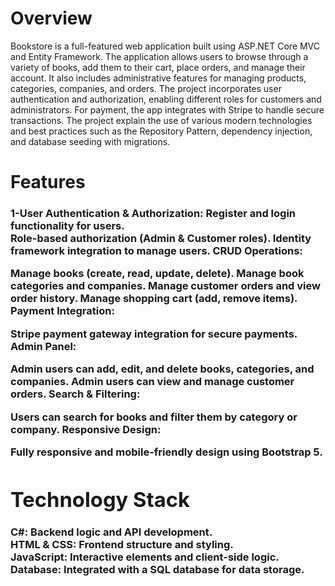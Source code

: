 # Overview
Bookstore is a full-featured web application built using ASP.NET Core MVC and Entity Framework. The application allows users to browse through a variety of books, add them to their cart, place orders, and manage their account. It also includes administrative features for managing products, categories, companies, and orders. The project incorporates user authentication and authorization, enabling different roles for customers and administrators. For payment, the app integrates with Stripe to handle secure transactions. The project explain the use of various modern technologies and best practices such as the Repository Pattern, dependency injection, and database seeding with migrations.

# Features

<h3> 1-User Authentication & Authorization:<h/3>
Register and login functionality for users.<br>
Role-based authorization (Admin & Customer roles).
Identity framework integration to manage users.
CRUD Operations:

Manage books (create, read, update, delete).
Manage book categories and companies.
Manage customer orders and view order history.
Manage shopping cart (add, remove items).
Payment Integration:

Stripe payment gateway integration for secure payments.
Admin Panel:

Admin users can add, edit, and delete books, categories, and companies.
Admin users can view and manage customer orders.
Search & Filtering:

Users can search for books and filter them by category or company.
Responsive Design:

Fully responsive and mobile-friendly design using Bootstrap 5.

# Technology Stack
C#: Backend logic and API development.<br>
HTML & CSS: Frontend structure and styling.<br>
JavaScript: Interactive elements and client-side logic.<br>
Database: Integrated with a SQL database for data storage.
